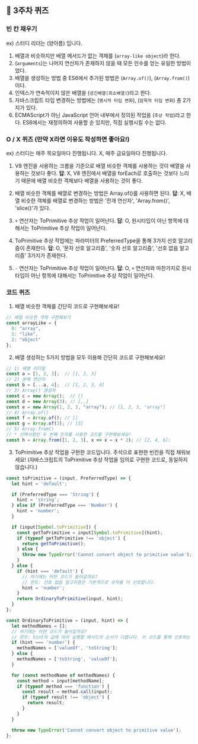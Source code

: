 ## 📝 3주차 퀴즈

### 빈 칸 채우기

ex) 스터디 리더는 (양아름) 입니다.

1. 배열과 비슷하지만 배열 메서드가 없는 객체를 (`array-like object`)라 한다.
2. (`arguments`)는 나머지 연산자가 존재하지 않을 때 모든 인수를 얻는 유일한 방법이었다.
3. 배열을 생성하는 방법 중 ES6에서 추가된 방법은 (`Array.of()`), (`Array.from()`) 이다.
4. 인덱스가 연속적이지 않은 배열을 (`성긴배열(희소배열)`)라고 한다.
5. 자바스크립트 타입 변경하는 방법에는 (`명시적 타입 변화`), (`암묵적 타입 변화`) 총 2가지가 있다.
6. ECMAScript가 아닌 JavaScript 언어 내부에서 정의된 작업을 (`추상 작업`)라고 한다. ES6에서는 재정의하여 사용할 순 있지만, 직접 실행시킬 수는 없다.

### O / X 퀴즈 (만약 X라면 이유도 작성하면 좋아요!)

ex) 스터디는 매주 목요일마다 진행됩니다.
X, 매주 금요일마다 진행됩니다.

1. V8 엔진을 사용하는 크롬을 기준으로 배열 비슷한 객체를 사용하는 것이 배열을 사용하는 것보다 좋다.
   **답**: X, V8 엔진에서 배열을 forEach로 호출하는 것보다 느리기 때문에 배열 비슷한 객체보다 배열을 사용하는 것이 좋다.

2. 배열 비슷한 객체를 배열로 변경하는 방법은 Array.of()를 사용하면 된다.
   **답**: X, 배열 비슷한 객체를 배열로 변경하는 방법은 '전개 연산자', 'Array.from()', 'slice()'가 있다.

3. `+` 연산자는 ToPrimitive 추상 작업이 일어난다.
   **답**: O, 원시타입이 아닌 항목에 대해서는 ToPrimitive 추상 작업이 일어난다.

4. ToPrimitive 추상 작업에는 파라미터의 PreferredType을 통해 3가지 선호 알고리즘이 존재한다.
   **답**: O, '문자 선호 알고리즘', '숫자 선호 알고리즘', '선호 없음 알고리즘' 3가지가 존재한다.

5. `-` 연산자는 ToPrimitive 추상 작업이 일어난다.
   **답**: O, `+` 연산자와 마찬가지로 원시타입이 아닌 항목에 대해서는 ToPrimitive 추상 작업이 일어난다.

### 코드 퀴즈

1. 배열 비슷한 객체를 간단히 코드로 구현해보세요!

```javascript
// 배열 비슷한 객체 구현해보기
const arrayLike = {
  0: "array",
  1: "like",
  2: "object"
};
```

2. 배열 생성하는 5가지 방법을 모두 이용해 간단히 코드로 구현해보세요!

```javascript
// 1) 배열 리터럴
const a = [1, 2, 3];  // [1, 2, 3]
// 2) 분해 연산자
const b = [...a, 4];  // [1, 2, 3, 4]
// 3) Array() 생성자
const c = new Array();  // []
const d = new Array(3); // [,,]
const e = new Array(1, 2, 3, "array"); // [1, 2, 3, "array"]
// 4) Array.of()
const f = Array.of(); // []
const g = Array.of(3); // [3]
// 5) Array.from()
// * 선택사항인 두 번째 인자를 사용한 코드를 구현해보세요!
const h = Array.from([1, 2, 3], x => x = x * 2); // [2, 4, 6];
```

3. ToPrimitive 추상 작업을 구현한 코드입니다. 주석으로 표현한 빈칸을 직접 채워보세요!
   (자바스크립트의 ToPrimitive 추상 작업을 임의로 구현한 코드로, 동일하지 않습니다.)

```javascript
const toPrimitive = (input, PreferredType) => {
  let hint = 'default';

  if (PreferredType === 'String') {
    hint = 'string';
  } else if (PreferredType === 'Number') {
    hint = 'number';
  }

  if (input[Symbol.toPrimitive]) {
    const getToPrimitive = input[Symbol.toPrimitive](hint);
    if (typeof getToPrimitive !== 'object') {
      return getToPrimitive();
    } else {
      throw new TypeError('Cannot convert object to primitive value');
    }
  } else {
    if (hint === 'default') {
      // 여기에는 어떤 코드가 들어갈까요?
      // 힌트: 선호 없음 알고리즘은 기본적으로 숫자를 더 선호합니다.
      hint = 'number';
    }
    return OrdinaryToPrimitive(input, hint);
  }
};

const OrdinaryToPrimitive = (input, hint) => {
  let methodNames = [];
  // 여기에는 어떤 코드가 들어갈까요?
  // 힌트: hint의 값에 따라 실행할 메서드의 순서가 다릅니다. 이 코드를 통해 선호하는 알고리즘을 지정할 수 있습니다.
  if (hint === 'number') {
    methodNames = ['valueOf', 'toString'];
  } else {
    methodNames = ['toString', 'valueOf'];
  }

  for (const methodName of methodNames) {
    const method = input[methodName];
    if (typeof method === 'function') {
      const result = method.call(input);
      if (typeof result !== 'object') {
        return result;
      }
    }
  }

  throw new TypeError('Cannot convert object to primitive value');
};
```
